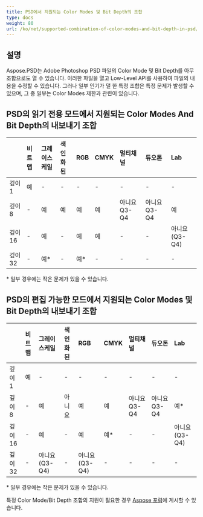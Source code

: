 ```yaml
---
title: PSD에서 지원되는 Color Modes 및 Bit Depth의 조합
type: docs
weight: 80
url: /ko/net/supported-combination-of-color-modes-and-bit-depth-in-psd/
---
```


## **설명**
Aspose.PSD는 Adobe Photoshop PSD 파일의 Color Mode 및 Bit Depth를 아무 조합으로도 열 수 있습니다. 이러한 파일을 열고 Low-Level API를 사용하여 파일의 내용을 수정할 수 있습니다. 그러나 일부 인기가 덜 한 특정 조합은 특정 문제가 발생할 수 있으며, 그 중 일부는 Color Modes 제한과 관련이 있습니다.

## **PSD의 읽기 전용 모드에서 지원되는 Color Modes And Bit Depth의 내보내기 조합**

| |비트맵|그레이스케일|색인화된|RGB|CMYK|멀티채널|듀오톤|Lab|
| :- | :- | :- | :- | :- | :- | :- | :- | :- |
|깊이 1|예[](https://issue.kharkov.dynabic.com/issues/PSDNET-283)|-|-|-|-|-|-|-|
|깊이 8|-|예|예|예|예|아니요 Q3-Q4|아니요 Q3-Q4|예[](https://issue.kharkov.dynabic.com/issues/PSDNET-290)|
|깊이 16|-|예|-|예|예|-[](https://issue.kharkov.dynabic.com/issues/PSDNET-287)|-|아니요 (Q3-Q4)|
|깊이 32|-|예*[](https://issue.kharkov.dynabic.com/issues/PSDNET-125)|-|예*|-[](https://issue.kharkov.dynabic.com/issues/PSDNET-285)|-[](https://issue.kharkov.dynabic.com/issues/PSDNET-288)|-|-|
\* 일부 경우에는 작은 문제가 있을 수 있습니다.

## **PSD의 편집 가능한 모드에서 지원되는 Color Modes 및 Bit Depth의 내보내기 조합**

| |비트맵|그레이스케일|색인화된|RGB|CMYK|멀티채널|듀오톤|Lab|
| :- | :- | :- | :- | :- | :- | :- | :- | :- |
|깊이 1|예|-|-|-|-|-|-|-|
|깊이 8|-|예|아니요|예|예|아니요 Q3-Q4|아니요 Q3-Q4|예*|
|깊이 16|-|예|-|예|예*|-|-|아니요 (Q3-Q4)|
|깊이 32|-|아니요 (Q3-Q4)|-|아니요 (Q3-Q4)|-|-|-|-|
\* 일부 경우에는 작은 문제가 있을 수 있습니다.

특정 Color Mode/Bit Depth 조합의 지원이 필요한 경우 [Aspose 포럼](https://forum.aspose.com/c/psd)에 게시할 수 있습니다.
